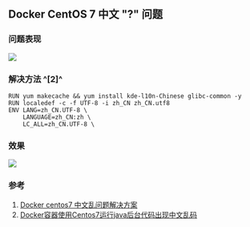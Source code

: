 ﻿## Docker CentOS 7 中文 "?" 问题

### 问题表现

![](https://picgo-notes.oss-cn-beijing.aliyuncs.com/img/docker_centos7_zhcn_20210311164253.png)



### 解决方法 ^[2]^

```shell
RUN yum makecache && yum install kde-l10n-Chinese glibc-common -y
RUN localedef -c -f UTF-8 -i zh_CN zh_CN.utf8
ENV LANG=zh_CN.UTF-8 \
    LANGUAGE=zh_CN:zh \
    LC_ALL=zh_CN.UTF-8 \
```



### 效果

![](https://picgo-notes.oss-cn-beijing.aliyuncs.com/img/docker_centos7_zhcn20210311165256.png)



### 参考

1. [Docker centos7 中文乱问题解决方案](https://blog.csdn.net/wo541075754/article/details/89787894)
2. [Docker容器使用Centos7运行java后台代码出现中文乱码](https://www.codenong.com/cs106789010/)